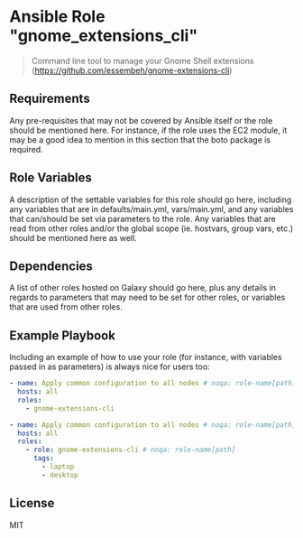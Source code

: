 # Ansible Role "gnome_extensions_cli"

> Command line tool to manage your Gnome Shell extensions (https://github.com/essembeh/gnome-extensions-cli)

## Requirements

Any pre-requisites that may not be covered by Ansible itself or the role should be mentioned here. For instance, if the
role uses the EC2 module, it may be a good idea to mention in this section that the boto package is required.

## Role Variables

A description of the settable variables for this role should go here, including any variables that are in
defaults/main.yml, vars/main.yml, and any variables that can/should be set via parameters to the role. Any variables
that are read from other roles and/or the global scope (ie. hostvars, group vars, etc.) should be mentioned here as
well.

## Dependencies

A list of other roles hosted on Galaxy should go here, plus any details in regards to parameters that may need to be set
for other roles, or variables that are used from other roles.

## Example Playbook

Including an example of how to use your role (for instance, with variables passed in as parameters) is always nice for
users too:

```yaml
- name: Apply common configuration to all nodes # noqa: role-name[path]
  hosts: all
  roles:
    - gnome-extensions-cli
```

```yaml
- name: Apply common configuration to all nodes # noqa: role-name[path]
  hosts: all
  roles:
    - role: gnome-extensions-cli # noqa: role-name[path]
      tags:
        - laptop
        - desktop
```

## License

MIT
